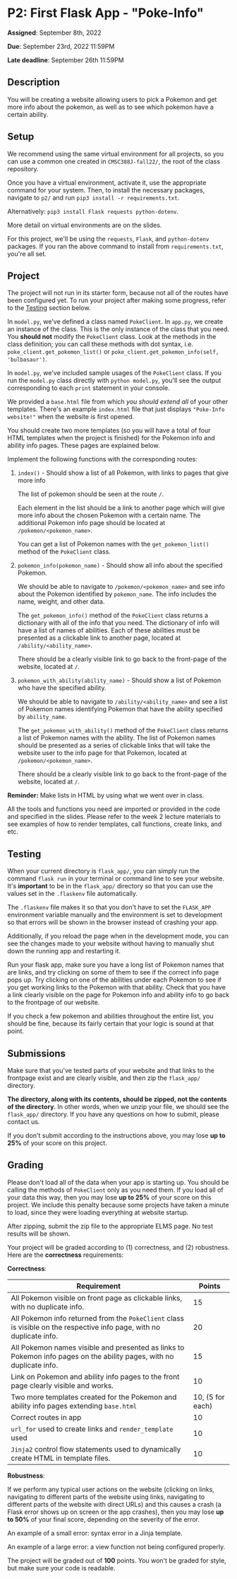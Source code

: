 # P2: First Flask App - "Poke-Info"

**Assigned**: September 8th, 2022

**Due**: September 23rd, 2022 11:59PM

**Late deadline**: September 26th 11:59PM

## Description

You will be creating a website allowing users to pick a Pokemon and get more info
about the pokemon, as well as to see which pokemon have a certain ability.

## Setup

We recommend using the same virtual environment for all projects, so you can
use a common one created in `CMSC388J-fall22/`, the root of the class repository.

Once you have a virtual environment, activate it,
use the appropriate command for your system.
Then, to install the necessary packages, navigate to
`p2/` and run `pip3 install -r requirements.txt`.

Alternatively: `pip3 install Flask requests python-dotenv`.

More detail on virtual environments are on the slides.

For this project, we'll be using the `requests`, `Flask`, and `python-dotenv`
packages. If you ran the above command to install from `requirements.txt`, 
you're all set.

## Project

The project will not run in its starter form, because not all of the routes
have been configured yet. To run your project after making some progress, refer to the
[Testing](#testing) section below.

In `model.py`, we've defined a class named `PokeClient`. In `app.py`, we create
an instance of the class. This is the only instance of the class that you need.
You **should not** modify the `PokeClient` class. Look at the methods in the 
class definition; you can call these methods with dot syntax, i.e. `poke_client.get_pokemon_list()`
or `poke_client.get_pokemon_info(self, 'bulbasaur')`.

In `model.py`, we've included sample usages of the `PokeClient` class. If you run
the `model.py` class directly with `python model.py`, you'll see the output
corresponding to each `print` statement in your console.

We provided a `base.html` file from which *you should extend all* of your other templates.
There's an example `index.html` file that just displays `"Poke-Info website!"` when
the website is first opened. 

You should create two more templates (so you will have a total of four HTML templates when
the project is finished) for the Pokemon info and ability info pages. These pages
are explained below.

Implement the following functions with the corresponding routes:

1. `index()` - Should show a list of all Pokemon, with links to pages that give more info

    The list of pokemon should be seen at the route `/`.

    Each element in the list should be a link to another page which will give more info about
    the chosen Pokemon with a certain name.
    The additional Pokemon info page should be located at `/pokemon/<pokemon_name>`.

    You can get a list of Pokemon names with the `get_pokemon_list()` method of the 
    `PokeClient` class.

2. `pokemon_info(pokemon_name)` - Should show all info about the specified Pokemon. 

    We should be able to navigate to `/pokemon/<pokemon_name>` and see info about the Pokemon
    identified by `pokemon_name`. The info includes the name, weight, and other data. 
    
    The `get_pokemon_info()` method of the `PokeClient` class returns a dictionary with all of 
    the info that you need. The dictionary of info will have a list of names of abilities.
    Each of these abilities must be presented as a clickable link to another page,
    located at `/ability/<ability_name>`.

    There should be a clearly visible link to go back to the front-page of the website, located
    at `/`.

3. `pokemon_with_ability(ability_name)` - Should show a list of Pokemon who have the specified 
    ability.

    We should be able to navigate to `/ability/<ability_name>` and see a list of Pokemon names
    identifying Pokemon that have the ability specified by `ability_name`.
    
    The `get_pokemon_with_ability()` method of
    the `PokeClient` class returns a list of Pokemon names with the ability. The list of
    Pokemon names should be presented as a series of clickable links that will take the 
    website user to the info page for that Pokemon, located at `/pokemon/<pokemon_name>`.

    There should be a clearly visible link to go back to the front-page of the website, located
    at `/`.

**Reminder:** Make lists in HTML by using what we went over in class.

All the tools and functions you need are imported or provided in the code 
and specified in the slides. Please refer to the week 2 lecture materials 
to see examples of how to
render templates, call functions, create links, and etc.

## Testing

When your current directory is `flask_app/`, you can simply run the command `flask run`
in your terminal or command line to see your website. It's **important** to
be in the `flask_app/` directory so that you can use the values set in the
`.flaskenv` file automatically.

The `.flaskenv` file makes it so that you don't have to set the `FLASK_APP` environment variable
manually and the environment is set to development so that errors will be shown
in the browser instead of crashing your app. 

Additionally, if you reload the page when in the development mode, you can see the
changes made to your website without having to manually shut down the running app and
restarting it.

Run your flask app, make sure you have a long list of Pokemon names that are links, and try
clicking on some of them to see if the correct info page pops up. Try clicking on one
of the abilities under each Pokemon to see if you get working links to the Pokemon with 
that ability. Check that you have a link clearly visible on the page for Pokemon info and
ability info to go back to the frontpage of our website. 

If you check a few pokemon and abilities throughout the entire list, you should be fine, 
because its fairly certain that your logic is sound at that point.

## Submissions

Make sure that you've tested parts of your website and that links to the frontpage
exist and are clearly visible, and then zip the `flask_app/` directory. 

**The directory, along with its contents, should be zipped, not the contents of the directory.**
In other words, when we unzip your file, we should see the `flask_app/` directory. If you
have any questions on how to submit, please contact us.

If you don't submit according to the instructions above, you may lose **up to 25%** of your
score on this project.

## Grading

Please don't load all of the data when your app is starting up. You should
be calling the methods of `PokeClient` only as you need them.
If you load all of your data this way, then you
may lose **up to 25%** of your score on this project. We include this penalty
because some projects have taken a minute to load, since they were loading
everything at website startup.

After zipping, submit the zip file to the appropriate ELMS page. No test results will be shown.

Your project will be graded according to (1) correctness, and (2) robustness. Here are the **correctness** requirements:

**Correctness**:

| Requirement                                                                                                           | Points            |
| --------------------------------------------------------------------------------------------------------------------- | ----------------- |
| All Pokemon visible on front page as clickable links, with no duplicate info.                                         | 15                |
| All Pokemon info returned from the `PokeClient` class is visible on the respective info page, with no duplicate info. | 20                |
| All Pokemon names visible and presented as links to Pokemon info pages on the ability pages, with no duplicate info.  | 15                |
| Link on Pokemon and ability info pages to the front page clearly visible and works.                                   | 10                |
| Two more templates created for the Pokemon and ability info pages extending `base.html`                               | 10, (5 for each)  |
| Correct routes in app                                                                                                 | 10                |
| `url_for` used to create links and `render_template` used                                                             | 10                |
| `Jinja2` control flow statements used to dynamically create HTML in template files.                                   | 10                |

**Robustness**:

If we perform any typical user actions on the website (clicking on links, navigating to different parts of the website using links, navigating to
different parts of the website with direct URLs) and this causes a crash (a Flask error shows up on screen or the app crashes), then
you may lose **up to 50%** of your final score, depending on the severity of the error.

An example of a small error: syntax error in a Jinja template. 

An example of a large error: a view function not being configured properly.


The project will be graded out of **100** points. You won't be graded for style, but make
sure your code is readable.
